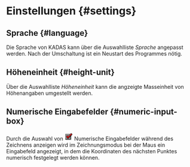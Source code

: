# Einstellungen {#settings}

## Sprache {#language}

Die Sprache von KADAS kann über die Auswahlliste *Sprache* angepasst werden. Nach der Umschaltung ist ein Neustart des Programmes nötig.

## Höheneinheit {#height-unit}

Über die Auswahlliste *Höheneinheit* kann die angzeigte Masseinheit von Höhenangaben umgestellt werden.

## Numerische Eingabefelder {#numeric-input-box}

Durch die Auswahl von <a href="../../images/checkbox.png" class="reference internal"><img src="../../images/checkbox.png" alt="checkbox" /></a> Numerische Eingabefelder während des Zeichnens anzeigen wird im Zeichnungsmodus bei der Maus ein Eingabefeld angezeigt, in dem die Koordinaten des nächsten Punktes numerisch festgelegt werden können.

